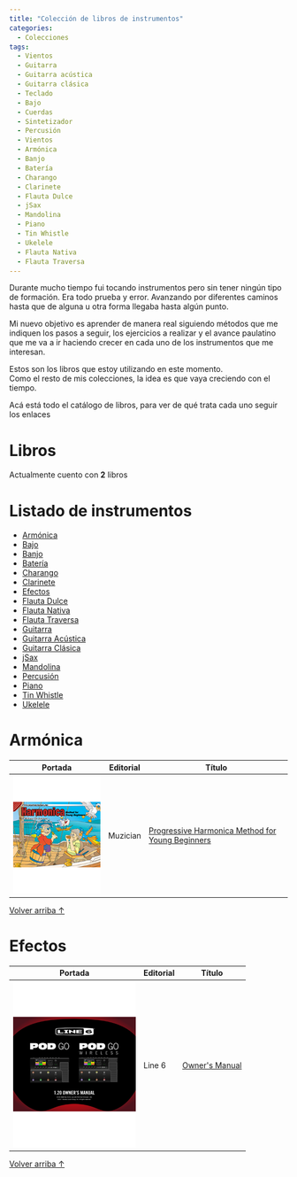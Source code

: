 ```yaml
---
title: "Colección de libros de instrumentos"
categories:
  - Colecciones
tags:
  - Vientos
  - Guitarra
  - Guitarra acústica
  - Guitarra clásica
  - Teclado
  - Bajo
  - Cuerdas
  - Sintetizador
  - Percusión
  - Vientos
  - Armónica
  - Banjo
  - Batería
  - Charango
  - Clarinete
  - Flauta Dulce
  - jSax
  - Mandolina
  - Piano
  - Tin Whistle
  - Ukelele
  - Flauta Nativa
  - Flauta Traversa
---
```


Durante mucho tiempo fui tocando instrumentos pero sin tener ningún tipo de formación.
Era todo prueba y error. Avanzando por diferentes caminos hasta que de alguna u otra forma llegaba hasta algún punto.

Mi nuevo objetivo es aprender de manera real siguiendo métodos que me indiquen los pasos a seguir, los ejercicios a realizar y el avance paulatino que me va a ir haciendo crecer en cada uno de los instrumentos que me interesan.

Estos son los libros que estoy utilizando en este momento.  
Como el resto de mis colecciones, la idea es que vaya creciendo con el tiempo.

Acá está todo el catálogo de libros, para ver de qué trata cada uno seguir los enlaces

# Libros

Actualmente cuento con **2** libros

# Listado de instrumentos

- [Armónica](#armónica)
- [Bajo](#bajo)
- [Banjo](#banjo)
- [Batería](#batería)
- [Charango](#charango)
- [Clarinete](#clarinete)
- [Efectos](#efectos)
- [Flauta Dulce](#flauta-dulce)
- [Flauta Nativa](#flauta-nativa)
- [Flauta Traversa](#flauta-traversa)
- [Guitarra](#guitarra)
- [Guitarra Acústica](#guitarra-acústica)
- [Guitarra Clásica](#guitarra-clásica)
- [jSax](#jsax)
- [Mandolina](#mandolina)
- [Percusión](#percusión)
- [Piano](#piano)
- [Tin Whistle](#tin-whistle)
- [Ukelele](#ukelele)

# Armónica

| Portada                                                                                                      | Editorial | Título                                           |
| ------------------------------------------------------------------------------------------------------------ | --------- | ------------------------------------------------ |
| ![Armónica](/assets/images/coleccion-libros/Muzician---Progressive-Harmonica-Method-For-Young-Beginners.png) | Muzician  | [Progressive Harmonica Method for Young Beginners](/libros/muzician-progressive-harmonica-method-for-young-beginners) |

<a href="#listado-de-instrumentos" class="back-to-top">Volver arriba ↑</a>

# Efectos

| Portada                                                                                                      | Editorial | Título                                           |
| ------------------------------------------------------------------------------------------------------------ | --------- | ------------------------------------------------ |
| ![Efectos](/assets/images/coleccion-libros/line6-pod-go-owners-manual.png) | Line 6  | [Owner's Manual](/libros/pod-go-owners-manual) |

<a href="#listado-de-instrumentos" class="back-to-top">Volver arriba ↑</a>
